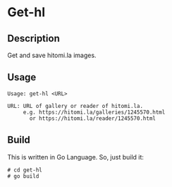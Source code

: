 # Get-hl

## Description

Get and save hitomi.la images.

## Usage

    Usage: get-hl <URL>

    URL: URL of gallery or reader of hitomi.la.
         e.g. https://hitomi.la/galleries/1245570.html
           or https://hitomi.la/reader/1245570.html

## Build

This is written in Go Language. So, just build it:

    # cd get-hl
    # go build
